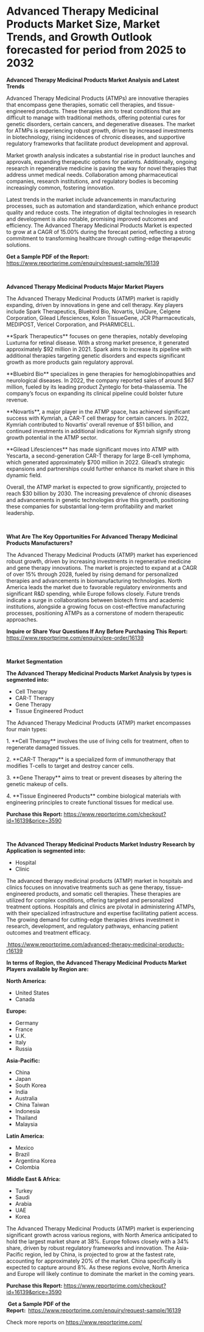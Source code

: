 <p><h1>Advanced Therapy Medicinal Products Market Size, Market Trends, and Growth Outlook forecasted for period from 2025 to 2032</h1></p><p><strong>Advanced Therapy Medicinal Products Market Analysis and Latest Trends</strong></p>
<p><p>Advanced Therapy Medicinal Products (ATMPs) are innovative therapies that encompass gene therapies, somatic cell therapies, and tissue-engineered products. These therapies aim to treat conditions that are difficult to manage with traditional methods, offering potential cures for genetic disorders, certain cancers, and degenerative diseases. The market for ATMPs is experiencing robust growth, driven by increased investments in biotechnology, rising incidences of chronic diseases, and supportive regulatory frameworks that facilitate product development and approval.</p><p>Market growth analysis indicates a substantial rise in product launches and approvals, expanding therapeutic options for patients. Additionally, ongoing research in regenerative medicine is paving the way for novel therapies that address unmet medical needs. Collaboration among pharmaceutical companies, research institutions, and regulatory bodies is becoming increasingly common, fostering innovation.</p><p>Latest trends in the market include advancements in manufacturing processes, such as automation and standardization, which enhance product quality and reduce costs. The integration of digital technologies in research and development is also notable, promising improved outcomes and efficiency. The Advanced Therapy Medicinal Products Market is expected to grow at a CAGR of 15.00% during the forecast period, reflecting a strong commitment to transforming healthcare through cutting-edge therapeutic solutions.</p></p>
<p><strong>Get a Sample PDF of the Report:&nbsp;</strong> <a href="https://www.reportprime.com/enquiry/request-sample/16139?utm_campaign=3287&utm_medium=2&utm_source=Github&utm_content=ia&utm_term=20032025&utm_id=advanced-therapy-medicinal-products">https://www.reportprime.com/enquiry/request-sample/16139</a></p>
<p>&nbsp;</p>
<p><strong>Advanced Therapy Medicinal Products Major Market Players</strong></p>
<p><p>The Advanced Therapy Medicinal Products (ATMP) market is rapidly expanding, driven by innovations in gene and cell therapy. Key players include Spark Therapeutics, Bluebird Bio, Novartis, UniQure, Celgene Corporation, Gilead Lifesciences, Kolon TissueGene, JCR Pharmaceuticals, MEDIPOST, Vericel Corporation, and PHARMICELL.</p><p>**Spark Therapeutics** focuses on gene therapies, notably developing Luxturna for retinal disease. With a strong market presence, it generated approximately $92 million in 2021. Spark aims to increase its pipeline with additional therapies targeting genetic disorders and expects significant growth as more products gain regulatory approval.</p><p>**Bluebird Bio** specializes in gene therapies for hemoglobinopathies and neurological diseases. In 2022, the company reported sales of around $67 million, fueled by its leading product Zynteglo for beta-thalassemia. The company’s focus on expanding its clinical pipeline could bolster future revenue.</p><p>**Novartis**, a major player in the ATMP space, has achieved significant success with Kymriah, a CAR-T cell therapy for certain cancers. In 2022, Kymriah contributed to Novartis’ overall revenue of $51 billion, and continued investments in additional indications for Kymriah signify strong growth potential in the ATMP sector.</p><p>**Gilead Lifesciences** has made significant moves into ATMP with Yescarta, a second-generation CAR-T therapy for large B-cell lymphoma, which generated approximately $700 million in 2022. Gilead’s strategic expansions and partnerships could further enhance its market share in this dynamic field.</p><p>Overall, the ATMP market is expected to grow significantly, projected to reach $30 billion by 2030. The increasing prevalence of chronic diseases and advancements in genetic technologies drive this growth, positioning these companies for substantial long-term profitability and market leadership.</p></p>
<p>&nbsp;</p>
<p><strong>What Are The Key Opportunities For Advanced Therapy Medicinal Products Manufacturers?</strong></p>
<p><p>The Advanced Therapy Medicinal Products (ATMP) market has experienced robust growth, driven by increasing investments in regenerative medicine and gene therapy innovations. The market is projected to expand at a CAGR of over 15% through 2028, fueled by rising demand for personalized therapies and advancements in biomanufacturing technologies. North America leads the market due to favorable regulatory environments and significant R&D spending, while Europe follows closely. Future trends indicate a surge in collaborations between biotech firms and academic institutions, alongside a growing focus on cost-effective manufacturing processes, positioning ATMPs as a cornerstone of modern therapeutic approaches.</p></p>
<p><strong>Inquire or Share Your Questions If Any Before Purchasing This Report:</strong> <a href="https://www.reportprime.com/enquiry/pre-order/16139?utm_campaign=3287&utm_medium=2&utm_source=Github&utm_content=ia&utm_term=20032025&utm_id=advanced-therapy-medicinal-products">https://www.reportprime.com/enquiry/pre-order/16139</a></p>
<p>&nbsp;</p>
<p><strong>Market Segmentation</strong></p>
<p><strong>The Advanced Therapy Medicinal Products Market Analysis by types is segmented into:</strong></p>
<p><ul><li>Cell Therapy</li><li>CAR-T Therapy</li><li>Gene Therapy</li><li>Tissue Engineered Product</li></ul></p>
<p><p>The Advanced Therapy Medicinal Products (ATMP) market encompasses four main types: </p><p>1. **Cell Therapy** involves the use of living cells for treatment, often to regenerate damaged tissues.</p><p>2. **CAR-T Therapy** is a specialized form of immunotherapy that modifies T-cells to target and destroy cancer cells.</p><p>3. **Gene Therapy** aims to treat or prevent diseases by altering the genetic makeup of cells.</p><p>4. **Tissue Engineered Products** combine biological materials with engineering principles to create functional tissues for medical use.</p></p>
<p><strong>Purchase this Report:&nbsp;</strong><a href="https://www.reportprime.com/checkout?id=16139&price=3590&utm_campaign=3287&utm_medium=2&utm_source=Github&utm_content=ia&utm_term=20032025&utm_id=advanced-therapy-medicinal-products">https://www.reportprime.com/checkout?id=16139&price=3590</a></p>
<p>&nbsp;</p>
<p><strong>The Advanced Therapy Medicinal Products Market Industry Research by Application is segmented into:</strong></p>
<p><ul><li>Hospital</li><li>Clinic</li></ul></p>
<p><p>The advanced therapy medicinal products (ATMP) market in hospitals and clinics focuses on innovative treatments such as gene therapy, tissue-engineered products, and somatic cell therapies. These therapies are utilized for complex conditions, offering targeted and personalized treatment options. Hospitals and clinics are pivotal in administering ATMPs, with their specialized infrastructure and expertise facilitating patient access. The growing demand for cutting-edge therapies drives investment in research, development, and regulatory pathways, enhancing patient outcomes and treatment efficacy.</p></p>
<p><a href="https://www.reportprime.com/advanced-therapy-medicinal-products-r16139?utm_campaign=3287&utm_medium=2&utm_source=Github&utm_content=ia&utm_term=20032025&utm_id=advanced-therapy-medicinal-products">&nbsp;https://www.reportprime.com/advanced-therapy-medicinal-products-r16139</a></p>
<p><strong>In terms of Region, the Advanced Therapy Medicinal Products Market Players available by Region are:</strong></p>
<p>
    <p> <strong> North America: </strong>
        <ul>
            <li>United States</li>
            <li>Canada</li>
        </ul>
        </p> 
    <p> <strong> Europe: </strong>
        <ul>
            <li>Germany</li>
            <li>France</li>
            <li>U.K.</li>
            <li>Italy</li>
            <li>Russia</li>
        </ul>
        </p> 
    <p> <strong> Asia-Pacific: </strong>
        <ul>
            <li>China</li>
            <li>Japan</li>
            <li>South Korea</li>
            <li>India</li>
            <li>Australia</li>
            <li>China Taiwan</li>
            <li>Indonesia</li>
            <li>Thailand</li>
            <li>Malaysia</li>
        </ul>
        </p> 
    <p> <strong> Latin America: </strong>
        <ul>
            <li>Mexico</li>
            <li>Brazil</li>
            <li>Argentina Korea</li>
            <li>Colombia</li>
        </ul>
        </p> 
    <p> <strong> Middle East & Africa: </strong>
        <ul>
            <li>Turkey</li>
            <li>Saudi</li>
            <li>Arabia</li>
            <li>UAE</li>
            <li>Korea</li>
        </ul>
    </p>
    </p>
<p><p>The Advanced Therapy Medicinal Products (ATMP) market is experiencing significant growth across various regions, with North America anticipated to hold the largest market share at 38%. Europe follows closely with a 34% share, driven by robust regulatory frameworks and innovation. The Asia-Pacific region, led by China, is projected to grow at the fastest rate, accounting for approximately 20% of the market. China specifically is expected to capture around 8%. As these regions evolve, North America and Europe will likely continue to dominate the market in the coming years.</p></p>
<p><strong>Purchase this Report: </strong><a href="https://www.reportprime.com/checkout?id=16139&price=3590&utm_campaign=3287&utm_medium=2&utm_source=Github&utm_content=ia&utm_term=20032025&utm_id=advanced-therapy-medicinal-products">https://www.reportprime.com/checkout?id=16139&price=3590</a></p>
<p>&nbsp;<strong>Get a Sample PDF of the Report:&nbsp;&nbsp;</strong><a href="https://www.reportprime.com/enquiry/request-sample/16139?utm_campaign=3287&utm_medium=2&utm_source=Github&utm_content=ia&utm_term=20032025&utm_id=advanced-therapy-medicinal-products">https://www.reportprime.com/enquiry/request-sample/16139</a></p>
<p><strong></strong></p>
<p>Check more reports on <a href="https://www.reportprime.com/?utm_campaign=3287&utm_medium=2&utm_source=Github&utm_content=ia&utm_term=20032025&utm_id=advanced-therapy-medicinal-products">https://www.reportprime.com/</a></p>